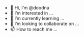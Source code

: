 - 👋 Hi, I’m @doodna
- 👀 I’m interested in ...
- 🌱 I’m currently learning ...
- 💞️ I’m looking to collaborate on ...
- 📫 How to reach me ...

<!---
doodna/doodna is a ✨ special ✨ repository because its `README.md` (this file) appears on your GitHub profile.
You can click the Preview link to take a look at your changes.
--->
